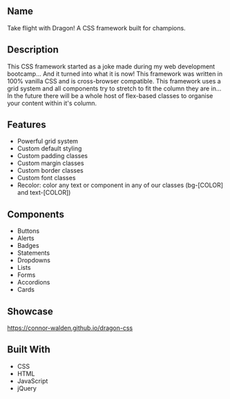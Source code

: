 ## Name
Take flight with Dragon! A CSS framework built for champions.

## Description
This CSS framework started as a joke made during my web development bootcamp... And it turned into what it is now! This framework was written in 100% vanilla CSS and is cross-browser compatible. This framework uses a grid system and all components try to stretch to fit the column they are in... In the future there will be a whole host of flex-based classes to organise your content within it's column.

## Features
- Powerful grid system
- Custom default styling
- Custom padding classes
- Custom margin classes
- Custom border classes
- Custom font classes
- Recolor: color any text or component in any of our classes (bg-[COLOR] and text-[COLOR])

## Components
- Buttons
- Alerts
- Badges
- Statements
- Dropdowns
- Lists
- Forms
- Accordions
- Cards

## Showcase
https://connor-walden.github.io/dragon-css

## Built With
- CSS
- HTML
- JavaScript
- jQuery